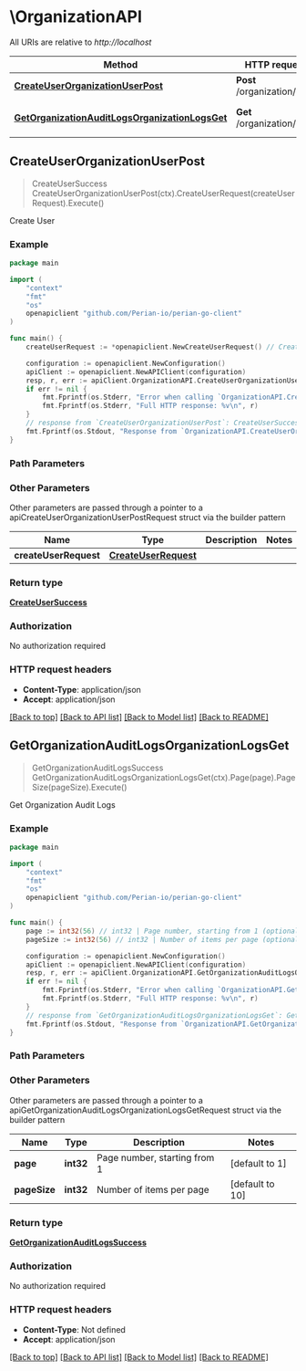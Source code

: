 # \OrganizationAPI

All URIs are relative to *http://localhost*

Method | HTTP request | Description
------------- | ------------- | -------------
[**CreateUserOrganizationUserPost**](OrganizationAPI.md#CreateUserOrganizationUserPost) | **Post** /organization/user | Create User
[**GetOrganizationAuditLogsOrganizationLogsGet**](OrganizationAPI.md#GetOrganizationAuditLogsOrganizationLogsGet) | **Get** /organization/logs | Get Organization Audit Logs



## CreateUserOrganizationUserPost

> CreateUserSuccess CreateUserOrganizationUserPost(ctx).CreateUserRequest(createUserRequest).Execute()

Create User



### Example

```go
package main

import (
	"context"
	"fmt"
	"os"
	openapiclient "github.com/Perian-io/perian-go-client"
)

func main() {
	createUserRequest := *openapiclient.NewCreateUserRequest() // CreateUserRequest | 

	configuration := openapiclient.NewConfiguration()
	apiClient := openapiclient.NewAPIClient(configuration)
	resp, r, err := apiClient.OrganizationAPI.CreateUserOrganizationUserPost(context.Background()).CreateUserRequest(createUserRequest).Execute()
	if err != nil {
		fmt.Fprintf(os.Stderr, "Error when calling `OrganizationAPI.CreateUserOrganizationUserPost``: %v\n", err)
		fmt.Fprintf(os.Stderr, "Full HTTP response: %v\n", r)
	}
	// response from `CreateUserOrganizationUserPost`: CreateUserSuccess
	fmt.Fprintf(os.Stdout, "Response from `OrganizationAPI.CreateUserOrganizationUserPost`: %v\n", resp)
}
```

### Path Parameters



### Other Parameters

Other parameters are passed through a pointer to a apiCreateUserOrganizationUserPostRequest struct via the builder pattern


Name | Type | Description  | Notes
------------- | ------------- | ------------- | -------------
 **createUserRequest** | [**CreateUserRequest**](CreateUserRequest.md) |  | 

### Return type

[**CreateUserSuccess**](CreateUserSuccess.md)

### Authorization

No authorization required

### HTTP request headers

- **Content-Type**: application/json
- **Accept**: application/json

[[Back to top]](#) [[Back to API list]](../README.md#documentation-for-api-endpoints)
[[Back to Model list]](../README.md#documentation-for-models)
[[Back to README]](../README.md)


## GetOrganizationAuditLogsOrganizationLogsGet

> GetOrganizationAuditLogsSuccess GetOrganizationAuditLogsOrganizationLogsGet(ctx).Page(page).PageSize(pageSize).Execute()

Get Organization Audit Logs



### Example

```go
package main

import (
	"context"
	"fmt"
	"os"
	openapiclient "github.com/Perian-io/perian-go-client"
)

func main() {
	page := int32(56) // int32 | Page number, starting from 1 (optional) (default to 1)
	pageSize := int32(56) // int32 | Number of items per page (optional) (default to 10)

	configuration := openapiclient.NewConfiguration()
	apiClient := openapiclient.NewAPIClient(configuration)
	resp, r, err := apiClient.OrganizationAPI.GetOrganizationAuditLogsOrganizationLogsGet(context.Background()).Page(page).PageSize(pageSize).Execute()
	if err != nil {
		fmt.Fprintf(os.Stderr, "Error when calling `OrganizationAPI.GetOrganizationAuditLogsOrganizationLogsGet``: %v\n", err)
		fmt.Fprintf(os.Stderr, "Full HTTP response: %v\n", r)
	}
	// response from `GetOrganizationAuditLogsOrganizationLogsGet`: GetOrganizationAuditLogsSuccess
	fmt.Fprintf(os.Stdout, "Response from `OrganizationAPI.GetOrganizationAuditLogsOrganizationLogsGet`: %v\n", resp)
}
```

### Path Parameters



### Other Parameters

Other parameters are passed through a pointer to a apiGetOrganizationAuditLogsOrganizationLogsGetRequest struct via the builder pattern


Name | Type | Description  | Notes
------------- | ------------- | ------------- | -------------
 **page** | **int32** | Page number, starting from 1 | [default to 1]
 **pageSize** | **int32** | Number of items per page | [default to 10]

### Return type

[**GetOrganizationAuditLogsSuccess**](GetOrganizationAuditLogsSuccess.md)

### Authorization

No authorization required

### HTTP request headers

- **Content-Type**: Not defined
- **Accept**: application/json

[[Back to top]](#) [[Back to API list]](../README.md#documentation-for-api-endpoints)
[[Back to Model list]](../README.md#documentation-for-models)
[[Back to README]](../README.md)

